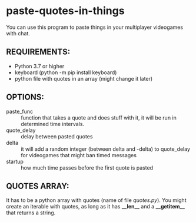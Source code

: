 # paste-quotes-in-things
You can use this program to paste things in your multiplayer videogames with chat.
## REQUIREMENTS:
- Python 3.7 or higher
- keyboard (python -m pip install keyboard)
- python file with quotes in an array (might change it later)

## OPTIONS:
<dl>
  <dt>paste_func</dt>
  <dd>function that takes a quote and does stuff with it, it will be run in determined time intervals.</dd>

  <dt>quote_delay</dt>
  <dd>delay between pasted quotes</dd>
  
  <dt>delta</dt>
  <dd>it will add a random integer (between delta and -delta) to quote_delay for videogames that might ban timed messages</dd>
  
  <dt>startup</dt>
  <dd>how much time passes before the first quote is pasted</dd>
</dl>

## QUOTES ARRAY:
It has to be a python array with quotes (name of file _quotes.py_). You might create an iterable with quotes, as long as it has __\_\_len\_\___ and a __\_\_getitem\_\___ that returns a string.
